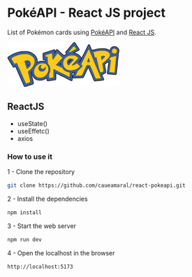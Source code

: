 # PokéAPI - React JS project

List of Pokémon cards using [PokéAPI](https://pokeapi.co) and [React JS](https://react.dev).

<img src="https://raw.githubusercontent.com/PokeAPI/media/master/logo/pokeapi_256.png" alt="PokéAPI">

## ReactJS

- useState()
- useEffetc()
- axios

### How to use it

1 - Clone the repository

```sh
git clone https://github.com/caueamaral/react-pokeapi.git
```

2 - Install the dependencies

```sh
npm install
```

3 - Start the web server

```sh
npm run dev
```

4 - Open the localhost in the browser

```sh
http://localhost:5173
```
